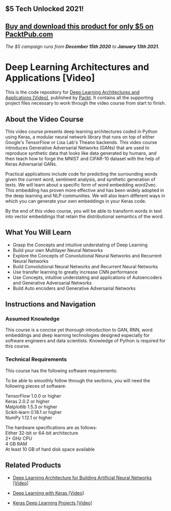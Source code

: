 ## $5 Tech Unlocked 2021!
[Buy and download this product for only $5 on PacktPub.com](https://www.packtpub.com/)
-----
*The $5 campaign         runs from __December 15th 2020__ to __January 13th 2021.__*

# Deep Learning Architectures and Applications [Video]
This is the code repository for [Deep Learning Architectures and Applications [Video]](https://www.packtpub.com/big-data-and-business-intelligence/deep-learning-architectures-and-applications-video#?utm_source=github&utm_medium=repository&utm_campaign=9781789136814), published by [Packt](https://www.packtpub.com/?utm_source=github). It contains all the supporting project files necessary to work through the video course from start to finish.
## About the Video Course
This video course presents deep learning architectures coded in Python using Keras, a modular neural network library that runs on top of either Google's TensorFlow or Lisa Lab's Theano backends. This video course introduces Generative Adversarial Networks (GANs) that are used to reproduce synthetic data that looks like data generated by humans, and then teach how to forge the MNIST and CIFAR-10 dataset with the help of Keras Adversarial GANs.

Practical applications include code for predicting the surrounding words given the current word, sentiment analysis, and synthetic generation of texts. We will learn about a specific form of word embedding word2vec. This embedding has proven more effective and has been widely adopted in the deep learning and NLP communities. We will also learn different ways in which you can generate your own embeddings in your Keras code.

By the end of this video course, you will be able to transform words in text into vector embeddings that retain the distributional semantics of the word.

<H2>What You Will Learn</H2>
<DIV class=book-info-will-learn-text>
<UL>
<LI>Grasp the Concepts and intuitive understating of Deep Learning
<LI>Build your own Multilayer Neural Networks
<LI>Explore the Concepts of Convolutional Neural Networks and Recurrent Neural Networks
<LI>Build Convolutional Neural Networks and Recurrent Neural Networks
<LI>Use transfer learning to greatly increase CNN performance
<LI>Use Concepts, intuitive understating and applications of Autoencoders and Generative Adversarial Networks
<LI>Build Auto encoders and Generative Adversarial Networks </LI></UL></DIV>

## Instructions and Navigation
### Assumed Knowledge
This course is a concise yet thorough introduction to GAN, RNN, word embeddings and deep learning technologies designed especially for software engineers and data scientists. Knowledge of Python is required for this course.
### Technical Requirements
This course has the following software requirements:<br/>

To be able to smoothly follow through the sections, you will need the following pieces of software:

TensorFlow 1.0.0 or higher<br/>
Keras 2.0.2 or higher<br/>
Matplotlib 1.5.3 or higher<br/>
Scikit-learn 0.18.1 or higher<br/>
NumPy 1.12.1 or higher<br/>

The hardware specifications are as follows:<br/>
Either 32-bit or 64-bit architecture<br/>
2+ GHz CPU<br/>
4 GB RAM<br/>
At least 10 GB of hard disk space available<br/>

## Related Products
* [Deep Learning Architecture for Building Artificial Neural Networks [Video]](https://www.packtpub.com/big-data-and-business-intelligence/deep-learning-architecture-building-artificial-neural-networks-vi?utm_source=github&utm_medium=repository&utm_campaign=9781788395106)

* [Deep Learning with Keras [Video]](https://www.packtpub.com/big-data-and-business-intelligence/deep-learning-keras-video?utm_source=github&utm_medium=repository&utm_campaign=9781789138597)

* [Keras Deep Learning Projects [Video]](https://www.packtpub.com/big-data-and-business-intelligence/keras-deep-learning-projects-video?utm_source=github&utm_medium=repository&utm_campaign=9781788624688)

